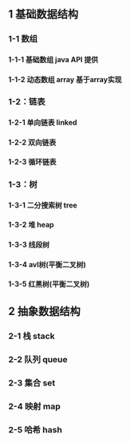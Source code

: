## 1 基础数据结构

### 1-1 数组
#### 1-1-1 基础数组 java API 提供
#### 1-1-2 动态数组 array 基于array实现


### 1-2：链表
#### 1-2-1 单向链表 linked
#### 1-2-2 双向链表
#### 1-2-3 循环链表

### 1-3：树
#### 1-3-1 二分搜索树 tree
#### 1-3-2 堆 heap
#### 1-3-3 线段树
#### 1-3-4 avl树(平衡二叉树)
#### 1-3-5 红黑树(平衡二叉树)


## 2 抽象数据结构

### 2-1 栈 stack
### 2-2 队列 queue
### 2-3 集合 set
### 2-4 映射 map
### 2-5 哈希 hash


